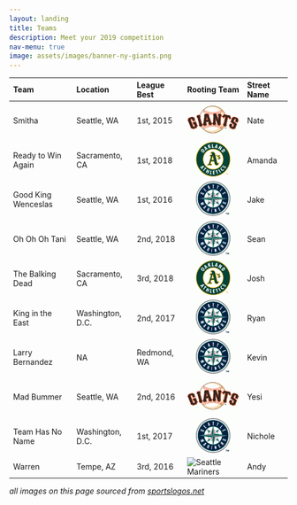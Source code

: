 ```yaml
---
layout: landing
title: Teams
description: Meet your 2019 competition
nav-menu: true
image: assets/images/banner-ny-giants.png
---
```


| Team | <a class="icon alt fa-map-marker"> Location </a> | <a class="icon alt fa-trophy"> League Best</a> | <a class="icon alt fa-thumbs-o-up"> Rooting Team</a> | <a class="icon alt fa-user"> Street Name </a> |
| :------------- | :------------- | :--------------| :--------------| :--------------|
| Smitha    | Seattle, WA       | 1st, 2015 | ![SF Giants](/assets/images/mlb-giants.jpg) | Nate |
| Ready to Win Again| Sacramento, CA | 1st, 2018 | ![Oakland A's](/assets/images/mlb-oakland.jpg) | Amanda |
| Good King Wenceslas | Seattle, WA | 1st, 2016 | ![Seattle Mariners](/assets/images/mlb-seattle.jpg) | Jake |
| Oh Oh Oh Tani | Seattle, WA | 2nd, 2018 | ![Seattle, Mariners](/assets/images/mlb-seattle.jpg) | Sean |
| The Balking Dead | Sacramento, CA | 3rd, 2018 | ![Oakland A's](/assets/images/mlb-oakland.jpg) | Josh |
| King in the East |  Washington, D.C. |2nd, 2017 | ![Seattle Mariners](/assets/images/mlb-seattle.jpg) | Ryan |
| Larry Bernandez | NA | Redmond, WA | ![Seattle Mariners](/assets/images/mlb-seattle.jpg) | Kevin |
| Mad Bummer | Seattle, WA | 2nd, 2016 | ![SF giants](/assets/images/mlb-giants.jpg) | Yesi |
| Team Has No Name | Washington, D.C. | 1st, 2017 | ![Seattle Mariners](/assets/images/mlb-seattle.jpg) | Nichole |
| Warren | Tempe, AZ | 3rd, 2016 | ![Seattle Mariners](/assets/images/mlb-mariners.jpg) | Andy |


_all images on this page sourced from [sportslogos.net](http://www.sportslogos.net/teams/list_by_year/42019/2019_MLB_Logos/)_
